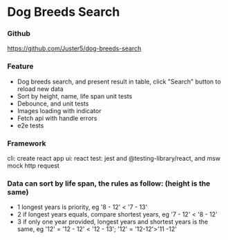 # Dog Breeds Search

### Github

https://github.com/Juster5/dog-breeds-search

### Feature

- Dog breeds search, and present result in table, click "Search" button to reload new data
- Sort by height, name, life span unit tests
- Debounce, and unit tests
- Images loading with indicator
- Fetch api with handle errors
- e2e tests

### Framework

cli: create react app
ui: react
test: jest and @testing-library/react, and msw mock http request

### Data can sort by life span, the rules as follow: (height is the same)

- 1 longest years is priority, eg '8 - 12' < '7 - 13'
- 2 if longest years equals, compare shortest years, eg '7 - 12' < '8 - 12'
- 3 if only one year provided, longest years and shortest years is the same, eg '12' = '12 - 12' < '12 - 13'; '12' = '12-12'>'11 -12'
